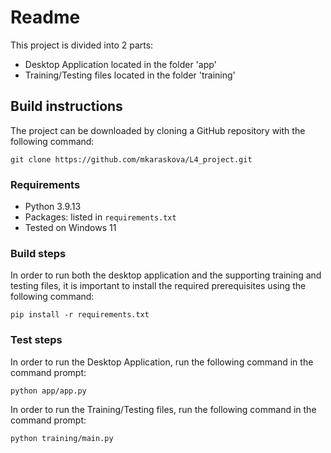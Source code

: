# Readme

This project is divided into 2 parts:
* Desktop Application located in the folder 'app'
* Training/Testing files located in the folder 'training'
 
## Build instructions

The project can be downloaded by cloning a GitHub repository with the following command:
```
git clone https://github.com/mkaraskova/L4_project.git
```

### Requirements

* Python 3.9.13
* Packages: listed in `requirements.txt` 
* Tested on Windows 11

### Build steps

In order to run both the desktop application and the supporting training and testing files, it is important
to install the required prerequisites using the following command:
```
pip install -r requirements.txt
```

### Test steps

In order to run the Desktop Application, run the following command in the command prompt:
```
python app/app.py
```
In order to run the Training/Testing files, run the following command in the command prompt:
```
python training/main.py
```
